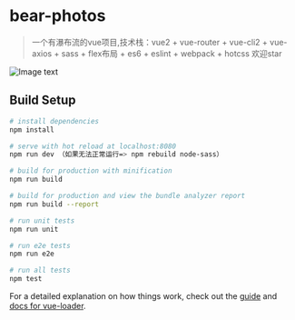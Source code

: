 # bear-photos

> 一个有瀑布流的vue项目,技术栈：vue2 + vue-router + vue-cli2 + vue-axios + sass + flex布局 + es6 + eslint + webpack + hotcss 欢迎star

![Image text](https://github.com/bear9527/img-folder/blob/master/img-folder/ezgif.com-video-to-gif.gif)
## Build Setup

``` bash
# install dependencies
npm install

# serve with hot reload at localhost:8080
npm run dev （如果无法正常运行=> npm rebuild node-sass）

# build for production with minification
npm run build

# build for production and view the bundle analyzer report
npm run build --report

# run unit tests
npm run unit

# run e2e tests
npm run e2e

# run all tests
npm test
```

For a detailed explanation on how things work, check out the [guide](http://vuejs-templates.github.io/webpack/) and [docs for vue-loader](http://vuejs.github.io/vue-loader).
